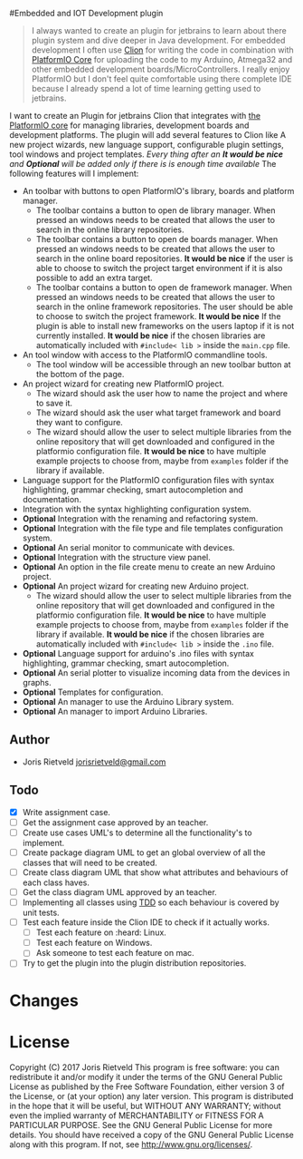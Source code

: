 #Embedded and IOT Development plugin
>I always wanted to create an plugin for jetbrains to learn about there plugin system and dive deeper 
in Java development. For embedded development I often use [Clion]() for writing the code in combination 
with [PlatformIO Core]() for uploading the code to my Arduino, Atmega32 and other embedded development 
boards/MicroControllers. I really enjoy PlatformIO but I don't feel quite comfortable using there complete 
IDE because I already spend a lot of time learning getting used to jetbrains. 

I want to create an Plugin for jetbrains Clion that integrates with [the PlatformIO core]() for managing 
libraries, development boards and development platforms. The plugin will add several features to Clion like
A new project wizards, new language support, configurable plugin settings, tool windows and project templates.
_Every thing after an **It would be nice** and **Optional** will be added only if there is is enough time available_
The following features will I implement: 
 - An toolbar with buttons to open PlatformIO's library, boards and platform manager.
    - The toolbar contains a button to open de library manager. When pressed an windows needs to be created that allows
        the user to search in the online library repositories.
    - The toolbar contains a button to open de boards manager. When pressed an windows needs to be created that allows
        the user to search in the online board repositories. **It would be nice** if the user is able to choose to switch 
        the project target environment if it is also possible to add an extra target.
    - The toolbar contains a button to open de framework manager. When pressed an windows needs to be created that allows
        the user to search in the online framework repositories. The user should be able to choose to switch the project 
        framework. **It would be nice** If the plugin is able to install new frameworks on the users laptop if it is 
        not currently installed. **It would be nice** if the chosen libraries are automatically included with 
        `#include< lib >` inside the `main.cpp` file.
 - An tool window with access to the PlatformIO commandline tools.
    - The tool window will be accessible through an new toolbar button at the bottom of the page. 
 - An project wizard for creating new PlatformIO project.
    - The wizard should ask the user how to name the project and where to save it. 
    - The wizard should ask the user what target framework and board they want to configure.
    - The wizard should allow the user to select multiple libraries from the online repository that will get downloaded 
      and configured in the platformio configuration file. **It would be nice** to have multiple example projects to choose 
      from, maybe from `examples` folder if the library if available.
 - Language support for the PlatformIO configuration files with syntax highlighting, grammar checking, smart 
   autocompletion and documentation.
 - Integration with the syntax highlighting configuration system.
 - **Optional** Integration with the renaming and refactoring system.
 - **Optional** Integration with the file type and file templates configuration system.
 - **Optional** An serial monitor to communicate with devices.    
 - **Optional** Integration with the structure view panel.
 - **Optional** An option in the file create menu to create an new Arduino project.
 - **Optional** An project wizard for creating new Arduino project.
      - The wizard should allow the user to select multiple libraries from the online repository that will get downloaded 
           and configured in the platformio configuration file. **It would be nice** to have multiple example projects to choose 
           from, maybe from `examples` folder if the library if available. **It would be nice** if the chosen libraries 
           are automatically included with `#include< lib >` inside the `.ino` file.
 - **Optional** Language support for arduino's .ino files with syntax highlighting, grammar checking, smart autocompletion.
 - **Optional** An serial plotter to visualize incoming data from the devices in graphs. 
 - **Optional** Templates for configuration.
 - **Optional** An manager to use the Arduino Library system.
 - **Optional** An manager to import Arduino Libraries.

## Author 
 - Joris Rietveld [jorisrietveld@gmail.com](mailto:jorisrietveld@gmail.com)
 
## Todo
- [x] Write assignment case.
- [ ] Get the assignment case approved by an teacher.
- [ ] Create use cases UML's to determine all the functionality's to implement.
- [ ] Create package diagram UML to get an global overview of all the classes that will need to be created.
- [ ] Create class diagram UML that show what attributes and behaviours of each class haves. 
- [ ] Get the class diagram UML approved by an teacher. 
- [ ] Implementing all classes using [TDD]() so each behaviour is covered by unit tests.
- [ ] Test each feature inside the Clion IDE to check if it actually works.
    - [ ] Test each feature on :heard: Linux.
    - [ ] Test each feature on Windows.
    - [ ] Ask someone to test each feature on mac.
- [ ] Try to get the plugin into the plugin distribution repositories.     

# Changes

# License
Copyright (C) 2017 Joris Rietveld
This program is free software: you can redistribute it and/or modify it under the terms of the GNU General Public License as published by the Free Software Foundation, either version 3 of the License, or (at your option) any later version.
This program is distributed in the hope that it will be useful, but WITHOUT ANY WARRANTY; without even the implied warranty of MERCHANTABILITY or FITNESS FOR A PARTICULAR PURPOSE. See the GNU General Public License for more details.
You should have received a copy of the GNU General Public License along with this program. If not, see http://www.gnu.org/licenses/.

